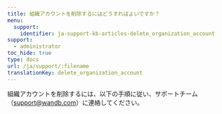 ```yaml
---
title: 組織アカウントを削除するにはどうすればよいですか？
menu:
  support:
    identifier: ja-support-kb-articles-delete_organization_account
support:
  - administrator
toc_hide: true
type: docs
url: /ja/support/:filename
translationKey: delete_organization_account
---
```

組織アカウントを削除するには、以下の手順に従い、サポートチーム（support@wandb.com）に連絡してください。